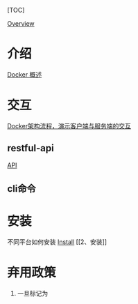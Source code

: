 [TOC]

[Overview](https://docs.docker.com/engine/)

# 介绍
[Docker 概述](https://docs.docker.com/get-started/overview/)

# 交互
[Docker架构流程，演示客户端与服务端的交互](https://docs.docker.com/get-started/overview/#docker-architecture)
## restful-api
[API](https://docs.docker.com/engine/api/)
## cli命令

# 安装
不同平台如何安装
[Install](https://docs.docker.com/engine/install/)
[[2、安装]]

# 弃用政策
1. 一旦标记为